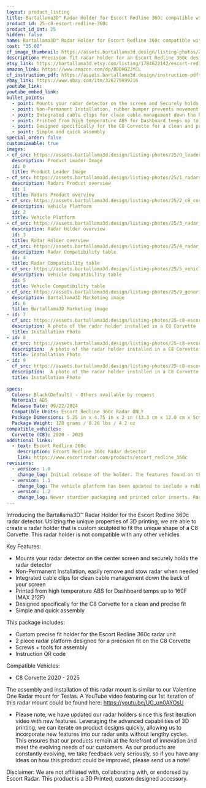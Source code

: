 ```yaml
---
layout: product_listing
title: Bartallama3D™ Radar Holder for Escort Redline 360c compatible with C8 Corvette
product_id: 25-c8-escort-redline-360c
product_id_int: 25
hidden: false
name: Bartallama3D™ Radar Holder for Escort Redline 360c compatible with C8 Corvette
cost: "35.00"
cf_image_thumbnail: https://assets.bartallama3d.design/listing-photos/25/0_leader.jpg
description: Precision fit radar holder for an Escort Redline 360c designed to fit the C8 Corvette
etsy_link: https://bartallama3d.etsy.com/listing/1784622142/escort-redline-360c-corvette-c8-radar
amazon_link: https://www.amazon.com/dp/B0DHQZJYCL
cf_instruction_pdf: https://assets.bartallama3d.design/instruction-pdfs/Bartallama3D-Radar-Holder-Assembly-Instructions.pdf
ebay_link: https://www.ebay.com/itm/326279899216
youtube_link: 
youtube_embed_link:
bullet_points:
  - point: Mounts your radar detector on the screen and Securely holds the radar detector
  - point: Non-Permanent Installation, rubber bumper prevents movement and enables easy removal for storage
  - point: Integrated cable clips for clean cable management down the back of your screen
  - point: Printed from high temperature ABS for Dashboard temps up to 160F (MAX 212F)
  - point: Designed specifically for the C8 Corvette for a clean and precise fit
  - point: Simple and quick assembly
special_order: false
customizeable: true
images:
- cf_src: https://assets.bartallama3d.design/listing-photos/25/0_leader.jpg
  description: Product Leader Image
  id: 0
  title: Product Leader Image
- cf_src: https://assets.bartallama3d.design/listing-photos/25/1_radars.jpg
  description: Radars Product overview
  id: 1
  title: Radars Product overview
- cf_src: https://assets.bartallama3d.design/listing-photos/25/2_c8_corvette_platform.jpg
  description: Vehicle Platform
  id: 2
  title: Vehicle Platform
- cf_src: https://assets.bartallama3d.design/listing-photos/25/3_radar_overview_escort_redline_360c.jpg
  description: Radar Holder overview
  id: 3
  title: Radar Holder overview
- cf_src: https://assets.bartallama3d.design/listing-photos/25/4_radar_compat_escort_redline_360c.jpg
  description: Radar Compatibility table
  id: 4
  title: Radar Compatibility table
- cf_src: https://assets.bartallama3d.design/listing-photos/25/5_vehicle_compat_c8_corvette.jpg
  description: Vehicle Compatibility table
  id: 5
  title: Vehicle Compatibility table
- cf_src: https://assets.bartallama3d.design/listing-photos/25/9_generic.jpg
  description: Bartallama3D Marketing image
  id: 6
  title: Bartallama3D Marketing image
- id: 7
  cf_src: https://assets.bartallama3d.design/listing-photos/25-c8-escort-redline-360c/31.jpg
  description: A photo of the radar holder installed in a C8 Corvette
  title: Installation Photo
- id: 8
  cf_src: https://assets.bartallama3d.design/listing-photos/25-c8-escort-redline-360c/32.jpg
  description:  A photo of the radar holder installed in a C8 Corvette
  title: Installation Photo
- id: 9
  cf_src: https://assets.bartallama3d.design/listing-photos/25-c8-escort-redline-360c/33.jpg
  description:  A photo of the radar holder installed in a C8 Corvette
  title: Installation Photo
  
specs:
  Colors: Black(Default) - Others available by request 
  Material: ABS
  Release Date: 09/22/2024
  Compatible Units: Escort Redline 360c Radar ONLY
  Package Dimensions: 5.25 in x 4.75 in x 2 in (13.3 cm x 12.0 cm x 5cm) [HxWxD]
  Package Weight: 120 grams / 0.26 lbs / 4.2 oz
compatible_vehicles:
  Corvette (C8): 2020 - 2025
additional_links:
  - text: Escort Redline 360c
    description: Escort Redline 360c Radar detector 
    link: https://www.escortradar.com/products/escort_redline_360c
revisions:
  - version: 1.0
    change_log: Initial release of the holder. The features found on this holder are derived from our Tesla Radar Holder which has undergone 3 iterations. 
  - version: 1.1
    change_log: The vehicle platform has been updated to include a rubber pad under the lip that sits on the screen.
  - version: 1.2
    change_log: Newer sturdier packaging and printed color inserts. Radar holder now comes with a surface texture applied to enhance visual appeal. 
---
```

Introducing the Bartallama3D™ Radar Holder for the Escort Redline 360c radar detector. Utilizing the unique properties of 3D printing, we are able to create a radar holder that is custom sculpted to fit the unique shape of a C8 Corvette. This radar holder is not compatible with any other vehicles. 

Key Features:
- Mounts your radar detector on the center screen and securely holds the radar detector
- Non-Permanent Installation, easily remove and stow radar when needed
- Integrated cable clips for clean cable management down the back of your screen
- Printed from high temperature ABS for Dashboard temps up to 160F (MAX 212F)
- Designed specifically for the C8 Corvette for a clean and precise fit
- Simple and quick assembly

This package includes:
- Custom precise fit holder for the Escort Redline 360c radar unit
- 2 piece radar platform designed for a precision fit on the C8 Corvette
- Screws + tools for assembly
- Instruction QR code

Compatible Vehicles:
- C8 Corvette 2020 - 2025

The assembly and installation of this radar mount is similar to our Valentine One Radar mount for Teslas. A YouTube video featuring our 1st iteration of this radar mount could be found here: https://youtu.be/UG_un0AYOsU

* Please note, we have updated our radar holders since this first iteration video with new features. Leveraging the advanced capabilities of 3D printing, we can iterate on product designs quickly, allowing us to incorporate new features into our radar units without lengthy cycles. This ensures that our products remain at the forefront of innovation and meet the evolving needs of our customers. As our products are constantly evolving, we take feedback very seriously, so if you have any ideas on how this product could be improved, please send us a note!

Disclaimer: We are not affiliated with, collaborating with, or endorsed by Escort Radar. This product is a 3D Printed, custom designed accessory.